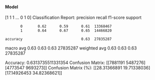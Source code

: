 #### Model
[1 1 1 ... 0 1 0]
Classification Report:
              precision    recall  f1-score   support

           0       0.62      0.59      0.61  13368467
           1       0.64      0.67      0.65  14466820

    accuracy                           0.63  27835287
   macro avg       0.63      0.63      0.63  27835287
weighted avg       0.63      0.63      0.63  27835287

Accuracy: 0.6313735511331354
Confusion Matrix:
[[7881191 5487276]
 [4773547 9693273]]
Confusion Matrix (%):
[[28.31366891 19.71338036]
 [17.14926453 34.82368621]]
